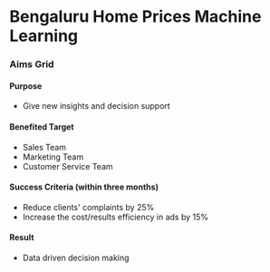 # Bengaluru Home Prices Machine Learning

### Aims Grid

#### Purpose
- Give new insights and decision support

#### Benefited Target
- Sales Team
- Marketing Team
- Customer Service Team

#### Success Criteria (within three months)
- Reduce clients' complaints by 25%
- Increase the cost/results efficiency in ads by 15%

#### Result
- Data driven decision making










